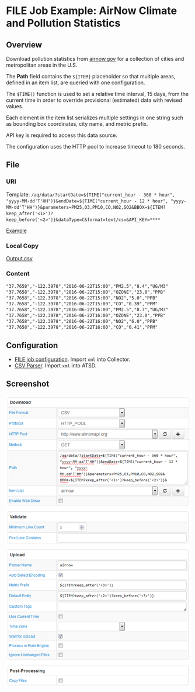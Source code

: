 # FILE Job Example: AirNow Climate and Pollution Statistics

## Overview

Download pollution statistics from [airnow.gov](https://www.airnow.gov/) for a collection of cities and metropolitan areas in the U.S.

The **Path** field contains the `${ITEM}` placeholder so that multiple areas, defined in an item list, are queried with one configuration.

The `$TIME()` function is used to set a relative time interval, 15 days, from the current time in order to override provisional (estimated) data with revised values.

Each element in the item list serializes multiple settings in one string such as bounding box coordinates, city name, and metric prefix.

API key is required to access this data source.

The configuration uses the HTTP pool to increase timeout to 180 seconds.

## File

### URI

Template: `/aq/data/?startDate=${TIME("current_hour - 360 * hour", "yyyy-MM-dd'T'HH")}&endDate=${TIME("current_hour - 12 * hour", "yyyy-MM-dd'T'HH")}&parameters=PM25,O3,PM10,CO,NO2,SO2&BBOX=${ITEM?keep_after('<1>')?keep_before('<2>')}&dataType=C&format=text/csv&API_KEY=****`

[Example](http://www.airnowapi.org:80/aq/data/?startDate=2016-06-22T15&endDate=2016-07-07T03&parameters=PM25,O3,PM10,CO,NO2,SO2&BBOX=-122.3978,37.7658,-122.3978,37.7658&dataType=C&format=text/csv&API_KEY=****)

### Local Copy

[Output.csv](Output.csv)

### Content

```ls
"37.7658","-122.3978","2016-06-22T15:00","PM2.5","8.4","UG/M3"
"37.7658","-122.3978","2016-06-22T15:00","OZONE","23.0","PPB"
"37.7658","-122.3978","2016-06-22T15:00","NO2","5.0","PPB"
"37.7658","-122.3978","2016-06-22T15:00","CO","0.39","PPM"
"37.7658","-122.3978","2016-06-22T16:00","PM2.5","8.7","UG/M3"
"37.7658","-122.3978","2016-06-22T16:00","OZONE","23.0","PPB"
"37.7658","-122.3978","2016-06-22T16:00","NO2","6.0","PPB"
"37.7658","-122.3978","2016-06-22T16:00","CO","0.41","PPM"
```

## Configuration

* [FILE job configuration](airnow-job.xml). Import `xml` into Collector.
* [CSV Parser](airnow-parser.xml). Import `xml` into ATSD.

## Screenshot

![Job Screenshot](./airnow-config.png)
